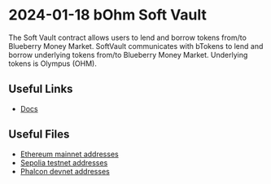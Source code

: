 # 2024-01-18 bOhm Soft Vault

The Soft Vault contract allows users to lend and borrow tokens from/to Blueberry Money Market. SoftVault communicates with bTokens to lend and borrow underlying tokens from/to Blueberry Money Market. Underlying tokens is Olympus (OHM).

## Useful Links

- [Docs](https://docs.blueberry.garden/developer-guides/contracts/vault/softvault)

## Useful Files

- [Ethereum mainnet addresses](./output/mainnet.json)
- [Sepolia testnet addresses](./output/sepolia.json)
- [Phalcon devnet addresses](./output/phalcon.json)
